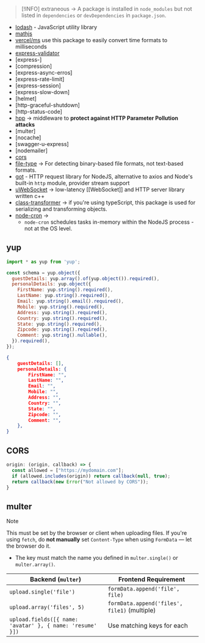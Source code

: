 > [!INFO] 
> extraneous -> A package is installed in `node_modules` but not listed in `dependencies` or `devDependencies` in `package.json`.

- [lodash](https://www.npmjs.com/package/lodash) - JavaScript utility library
- [mathjs](https://mathjs.org/)
- [vercel/ms](https://github.com/vercel/ms) use this package to easily convert time formats to milliseconds
- [express-validator]()
- [express-]
- [compression]
- [express-async-erros]
- [express-rate-limit]
- [express-session]
- [express-slow-down]
- [helmet]
- [http-graceful-shutdown]
- [http-status-code]
- [hpp](https://www.npmjs.com/package/hpp/v/0.1.2) -> middleware to **protect against HTTP Parameter Pollution attacks**
- [multer]
- [nocache]
- [swagger-u-express]
- [nodemailer]
- [cors](https://www.npmjs.com/package/cors)
- [file-type](https://www.npmjs.com/package/file-type) -> For detecting binary-based file formats, not text-based formats.
- [got]() - HTTP request library for NodeJS, alternative to axios and Node's built-in `http` module, provider stream support
- [uWebSocket](https://github.com/uNetworking/uWebSockets) -> low-latency [[WebSocket]] and HTTP server library written c++
- [class-transformer](https://www.npmjs.com/package/class-transformer) -> if you're using typeScript, this package is used for serializing and transforming objects.
- [node-cron](https://www.npmjs.com/package/node-cron) -> 
	- `node-cron` schedules tasks in-memory within the NodeJS process - not at the OS level.

## yup
```js
import * as yup from 'yup';

const schema = yup.object({
  guestDetails: yup.array().of(yup.object()).required(),
  personalDetails: yup.object({
    FirstName: yup.string().required(),
    LastName: yup.string().required(),
    Email: yup.string().email().required(),
    Mobile: yup.string().required(),
    Address: yup.string().required(),
    Country: yup.string().required(),
    State: yup.string().required(),
    Zipcode: yup.string().required(),
    Comment: yup.string().nullable(),
  }).required(),
});

```

```json
{
	guestDetails: [],
	personalDetails: {
		FirstName: "",
		LastName: "",
		Email: "",
		Mobile: "",
		Address: "",
		Country: "",
		State: "",
		Zipcode: "",
		Comment: "",
	},
}
```

## CORS
```js
origin: (origin, callback) => {
  const allowed = ["https://mydomain.com"];
  if (allowed.includes(origin)) return callback(null, true);
  return callback(new Error("Not allowed by CORS"));
}

```

## multer

> [!NOTE]
> This must be set by the browser or client when uploading files. If you're using `fetch`, do **not manually** set `Content-Type` when using `FormData` — let the browser do it.
> - The key must match the name you defined in `multer.single()` or `multer.array()`.

| Backend (`multer`)                                        | Frontend Requirement                         |
| --------------------------------------------------------- | -------------------------------------------- |
| `upload.single('file')`                                   | `formData.append('file', file)`              |
| `upload.array('files', 5)`                                | `formData.append('files', file1)` (multiple) |
| `upload.fields([{ name: 'avatar' }, { name: 'resume' }])` | Use matching keys for each                   |